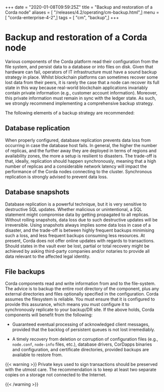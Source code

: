 +++
date = "2020-01-08T09:59:25Z"
title = "Backup and restoration of a Corda node"
aliases = [ "/releases/4.2/operating/cm-backup.html",]
menu = [ "corda-enterprise-4-2",]
tags = [ "cm", "backup",]
+++


# Backup and restoration of a Corda node


Various components of the Corda platform read their configuration from the file system, and persist data to a database or into files on disk. Given that hardware can fail, operators of IT infrastructure must have a sound backup strategy in place. Whilst blockchain platforms can sometimes recover some lost data from their peers, it is rarely the case that a node can recover its full state in this way because real-world blockchain applications invariably contain private information (e.g., customer account information). Moreover, this private information must remain in sync with the ledger state. As such, we strongly recommend implementing a comprehensive backup strategy.

The following elements of a backup strategy are recommended:


## Database replication

When properly configured, database replication prevents data loss from occurring in case the database host fails.
                In general, the higher the number of replicas, and the further away they are deployed in terms of regions and availability zones, the more a setup is resilient to disasters.
                The trade-off is that, ideally, replication should happen synchronously, meaning that a high number of replicas and a considerable network latency will impact the performance of the Corda nodes connecting to the cluster.
                Synchronous replication is strongly advised to prevent data loss.


## Database snapshots

Database replication is a powerful technique, but it is very sensitive to destructive SQL updates. Whether malicious or unintentional, a SQL statement might compromise data by getting propagated to all replicas.
                Without rolling snapshots, data loss due to such destructive updates will be irreversible.
                Using snapshots always implies some data loss in case of a disaster, and the trade-off is between highly frequent backups minimising such a loss, and less frequent backups consuming less resources.
                At present, Corda does not offer online updates with regards to transactions.
                Should states in the vault ever be lost, partial or total recovery might be achieved by asking third-party companies and/or notaries to provide all data relevant to the affected legal identity.


## File backups

Corda components read and write information from and to the file-system. The advice is to backup the entire root directory of the component, plus any external directories and files optionally specified in the configuration.
                Corda assumes the filesystem is reliable. You must ensure that it is configured to provide this assurance, which means you must configure it to synchronously replicate to your backup/DR site.
                If the above holds, Corda components will benefit from the following:


* Guaranteed eventual processing of acknowledged client messages, provided that the backlog of persistent queues is not lost irremediably.


* A timely recovery from deletion or corruption of configuration files (e.g., `node.conf`, `node-info` files, etc.), database drivers, CorDapps binaries and configuration, and certificate directories, provided backups are available to restore from.



{{< warning >}}
Private keys used to sign transactions should be preserved with the utmost care. The recommendation is to keep at least two separate copies on a storage not connected to the Internet.

{{< /warning >}}


